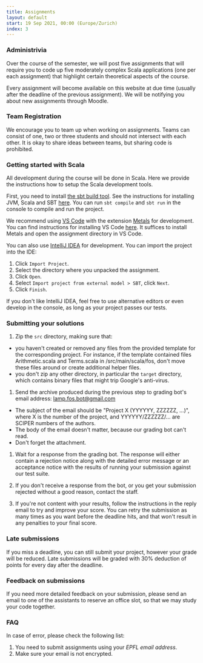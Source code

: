 ```yaml
---
title: Assignments
layout: default
start: 19 Sep 2021, 00:00 (Europe/Zurich)
index: 3
---
```


### Administrivia

Over the course of the semester, we will post five assignments that will require you to code up five moderately complex Scala applications (one per each assignment) that highlight certain theoretical aspects of the course.

Every assignment will become available on this website at due time (usually after the deadline of the previous assignment). We will be notifying you about new assignments through Moodle.

<!--
We will be notifying you about the arrival of new assignments on the [mailing list](/index.html#mailing-list), so be sure to join it.
-->

### Team Registration

We encourage you to team up when working on assignments. Teams can consist of one, two or three students and should not intersect with each other. It is okay to share ideas between teams, but sharing code is prohibited.

<!-- Please fill in the form below before __September 29, Sunday__:

<iframe src="https://docs.google.com/forms/d/e/1FAIpQLSfO9b6a5TIFKUNTCFmy5zjYQ-5I8WckXB8KK_vFHps7J4QwNw/viewform?embedded=true" width="640" height="650" frameborder="0" marginheight="0" marginwidth="0">Loading…</iframe> -->


### Getting started with Scala

All development during the course will be done in Scala. Here we provide the instructions
how to setup the Scala development tools.

First, you need to install [the sbt build tool](http://www.scala-sbt.org/download.html).
See the instructions for installing JVM, Scala and SBT [here](https://gitlab.epfl.ch/lamp/cs206/-/blob/master/labs/tools-setup.md#step-2-installing-the-java-development-kit-jdk-and-sbt-via-coursier).
You can run `sbt compile` and `sbt run` in the console to compile and run the project.

We recommend using [VS Code](https://code.visualstudio.com/) with the
extension [Metals](https://marketplace.visualstudio.com/items?itemName=scalameta.metals)
for development.
You can find instructions for installing VS Code [here](https://gitlab.epfl.ch/lamp/cs206/-/blob/master/labs/tools-setup.md#step-6-installing-code).
It suffices to install Metals and open the assignment directory in VS Code.

You can also use [IntelliJ IDEA](https://www.jetbrains.com/idea/download) for development.
You can import the project into the IDE:

1. Click `Import Project`.
1. Select the directory where you unpacked the assignment.
1. Click `Open`.
1. Select `Import project from external model > SBT`, click `Next`.
1. Click `Finish`.

If you don't like IntelliJ IDEA, feel free to use alternative editors or even develop in the console,
as long as your project passes our tests.

### Submitting your solutions

<!--
1. Register your team, if you haven't done so already. Note that the teams are updated manually, so if you just registered, the bot should be updated the next (more-or-less) morning.
-->

1. Zip the `src` directory, making sure that:
  * you haven't created or removed any files from the provided template for the corresponding project. For instance, if the template contained files Arithmetic.scala and Terms.scala in /src/main/scala/fos, don't move these files around or create additional helper files.
  * you don't zip any other directory, in particular the `target` directory, which contains binary files that might trip Google's anti-virus.

1. Send the archive produced during the previous step to grading bot's email address: [lamp.fos.bot@gmail.com](mailto:lamp.fos.bot@gmail.com)
  * The subject of the email should be "Project X (YYYYYY, ZZZZZZ, ...)", where X is the number of the project, and YYYYYY/ZZZZZZ/... are SCIPER numbers of the authors.
  * The body of the email doesn't matter, because our grading bot can't read.
  * Don't forget the attachment.

1. Wait for a response from the grading bot. The response will either contain a rejection notice along with the detailed error message or an acceptance notice with the results of running your submission against our test suite.

1. If you don't receive a response from the bot, or you get your submission rejected without a good reason, contact the staff.

1. If you're not content with your results, follow the instructions in the reply email to try and improve your score. You can retry the submission as many times as you want before the deadline hits, and that won't result in any penalties to your final score.

### Late submissions

If you miss a deadline, you can still submit your project, however your grade will be reduced. Late submissions will be graded with 30% deduction of points for every day after the deadline.

### Feedback on submissions

If you need more detailed feedback on your submission, please send an email to
one of the assistants to reserve an office slot, so that we may study your code
together.

### FAQ

In case of error, please check the following list:

1. You need to submit assignments using your _EPFL email address_.
2. Make sure your email is not encrypted.